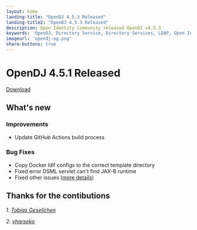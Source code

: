 ```yaml
---
layout: home
landing-title: "OpenDJ 4.5.3 Released"
landing-title2: "OpenDJ 4.5.3 Released"
description: Open Identity Community released OpenDJ v4.5.3
keywords: 'OpenDJ, Directory Service, Directory Services, LDAP, Open Identity Platform, Docker'
imageurl: 'opendj-og.png'
share-buttons: true
---
```

# OpenDJ 4.5.1 Released
[Download](https://github.com/OpenIdentityPlatform/OpenDJ/releases/tag/4.5.3)
## What's new

### Improvements
* Update GitHub Actions build process 

### Bug Fixes
* Copy Docker ldif configs to the correct template directory
* Fixed error DSML servlet can't find JAX-B runtime
* Fixed other issues ([more details](https://github.com/OpenIdentityPlatform/OpenDJ/compare/4.5.1...4.5.3))

## Thanks for the contibutions

<i id="gesellix "><i>1. <a href="https://github.com/gesellix " target="_blank">Tobias Gesellchen</a></i>

<i id="vharseko"><i>2. <a href="https://github.com/vharseko" target="_blank">vharseko</a></i>
